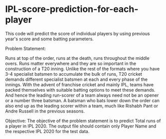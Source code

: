 # IPL-score-prediction-for-each-player
This code will predict the score of individual players by using previous year's score and some batting parameters.

Problem Statement:

Runs at top of the order, runs at the death, runs throughout the middle overs. Runs matter everywhere and they are so important in the construction of a T20 inning. 
Unlike the rest of the formats where you have 3-4 specialist batsmen to accumulate the bulk of runs, T20 cricket demands different specialist batsmen at each and every phase of the innings.
With the advent of franchise cricket and mainly IPL, teams have packed themselves with suitable batting options to meet these demands. And hence the leading run-scorer of a team always need not be an opener or a number three batsman. A batsman who bats lower down the order can also end up as the leading scorer within a team, much like Rishabh Pant or Andre Russell in the previous seasons.

Objective:
The objective of the problem statement is to predict Total runs of a player in IPL 2020. The
output file should contain only Player Name and the respective IPL 2020 for the test data.
